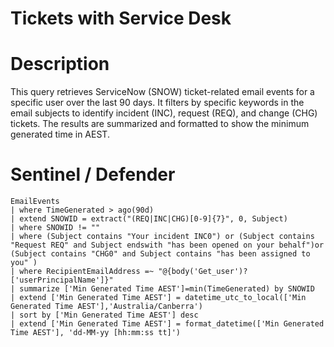 # Tickets with Service Desk

# Description
This query retrieves ServiceNow (SNOW) ticket-related email events for a specific user over the last 90 days. It filters by specific keywords in the email subjects to identify incident (INC), request (REQ), and change (CHG) tickets. The results are summarized and formatted to show the minimum generated time in AEST.

# Sentinel / Defender
```kql
EmailEvents
| where TimeGenerated > ago(90d)
| extend SNOWID = extract("(REQ|INC|CHG)[0-9]{7}", 0, Subject)
| where SNOWID != ""
| where (Subject contains "Your incident INC0") or (Subject contains "Request REQ" and Subject endswith "has been opened on your behalf")or (Subject contains "CHG0" and Subject contains "has been assigned to you" )
| where RecipientEmailAddress =~ "@{body('Get_user')?['userPrincipalName']}"
| summarize ['Min Generated Time AEST']=min(TimeGenerated) by SNOWID
| extend ['Min Generated Time AEST'] = datetime_utc_to_local(['Min Generated Time AEST'],'Australia/Canberra')
| sort by ['Min Generated Time AEST'] desc
| extend ['Min Generated Time AEST'] = format_datetime(['Min Generated Time AEST'], 'dd-MM-yy [hh:mm:ss tt]')
```

